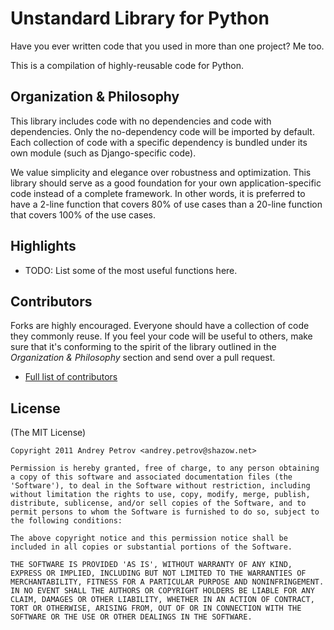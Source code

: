 # Unstandard Library for Python

Have you ever written code that you used in more than one project? Me too.

This is a compilation of highly-reusable code for Python.


## Organization & Philosophy

This library includes code with no dependencies and code with dependencies. Only the no-dependency code will be imported by default. Each collection of code with a specific dependency is bundled under its own module (such as Django-specific code).

We value simplicity and elegance over robustness and optimization. This library should serve as a good foundation for your own application-specific code instead of a complete framework. In other words, it is preferred to have a 2-line function that covers 80% of use cases than a 20-line function that covers 100% of the use cases.


## Highlights

* TODO: List some of the most useful functions here.


## Contributors

Forks are highly encouraged. Everyone should have a collection of code they commonly reuse. If you feel your code will be useful to others, make sure that it's conforming to the spirit of the library outlined in the *Organization & Philosophy* section and send over a pull request.

* [Full list of contributors](https://github.com/shazow/unstdlib.py/contributors)


## License

(The MIT License)

    Copyright 2011 Andrey Petrov <andrey.petrov@shazow.net>

    Permission is hereby granted, free of charge, to any person obtaining a copy of this software and associated documentation files (the 'Software'), to deal in the Software without restriction, including without limitation the rights to use, copy, modify, merge, publish, distribute, sublicense, and/or sell copies of the Software, and to permit persons to whom the Software is furnished to do so, subject to the following conditions:

    The above copyright notice and this permission notice shall be included in all copies or substantial portions of the Software.

    THE SOFTWARE IS PROVIDED 'AS IS', WITHOUT WARRANTY OF ANY KIND, EXPRESS OR IMPLIED, INCLUDING BUT NOT LIMITED TO THE WARRANTIES OF MERCHANTABILITY, FITNESS FOR A PARTICULAR PURPOSE AND NONINFRINGEMENT. IN NO EVENT SHALL THE AUTHORS OR COPYRIGHT HOLDERS BE LIABLE FOR ANY CLAIM, DAMAGES OR OTHER LIABILITY, WHETHER IN AN ACTION OF CONTRACT, TORT OR OTHERWISE, ARISING FROM, OUT OF OR IN CONNECTION WITH THE SOFTWARE OR THE USE OR OTHER DEALINGS IN THE SOFTWARE.
